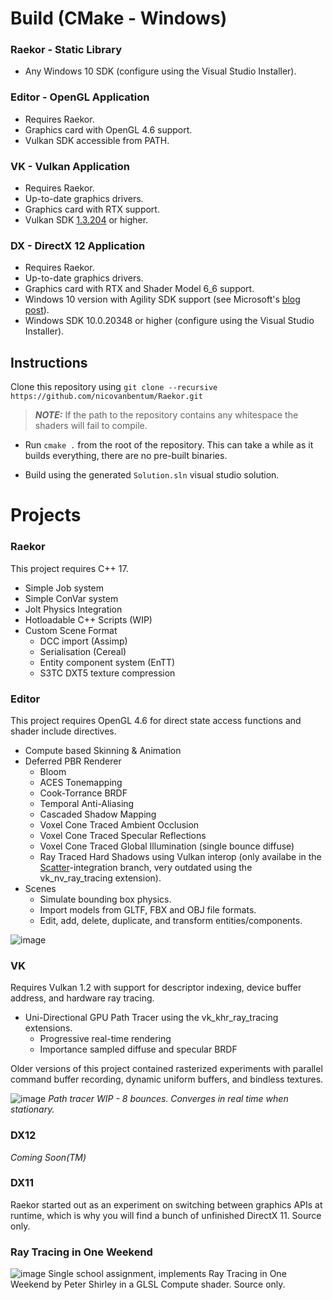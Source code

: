 # Build (CMake - Windows)

### Raekor - Static Library
* Any Windows 10 SDK (configure using the Visual Studio Installer).

### Editor - OpenGL Application
* Requires Raekor.
* Graphics card with OpenGL 4.6 support.
* Vulkan SDK accessible from PATH.

### VK - Vulkan Application
* Requires Raekor.
* Up-to-date graphics drivers.
* Graphics card with RTX support.
* Vulkan SDK [1.3.204](https://sdk.lunarg.com/sdk/download/1.3.204.0/windows/VulkanSDK-1.3.204.0-Installer.exe) or higher.

### DX - DirectX 12 Application
* Requires Raekor.
* Up-to-date graphics drivers.
* Graphics card with RTX and Shader Model 6_6 support.
* Windows 10 version with Agility SDK support (see Microsoft's [blog post](https://devblogs.microsoft.com/directx/gettingstarted-dx12agility/#OS)).
* Windows SDK 10.0.20348 or higher (configure using the Visual Studio Installer).

## Instructions

Clone this repository using
 ```git clone --recursive https://github.com/nicovanbentum/Raekor.git```
 >**_NOTE:_** If the path to the repository contains any whitespace the shaders will fail to compile.
 
* Run ``` cmake . ``` from the root of the repository. This can take a while as it builds everything, there are no pre-built binaries.

* Build using the generated ```Solution.sln``` visual studio solution.

# Projects

### Raekor
This project requires C++ 17.

* Simple Job system
* Simple ConVar system
* Jolt Physics Integration
* Hotloadable C++ Scripts (WIP)
* Custom Scene Format
    - DCC import (Assimp)
    - Serialisation (Cereal)
    - Entity component system (EnTT)
    - S3TC DXT5 texture compression


### Editor
This project requires OpenGL 4.6 for direct state access functions and shader include directives. 

* Compute based Skinning & Animation
* Deferred PBR Renderer
    - Bloom
    - ACES Tonemapping
    - Cook-Torrance BRDF
    - Temporal Anti-Aliasing
    - Cascaded Shadow Mapping
    - Voxel Cone Traced Ambient Occlusion
    - Voxel Cone Traced Specular Reflections
    - Voxel Cone Traced Global Illumination (single bounce diffuse)
    - Ray Traced Hard Shadows using Vulkan interop (only availabe in the [Scatter](https://github.com/nicovanbentum/Scatter)-integration branch, very outdated using the vk_nv_ray_tracing extension).
* Scenes
    - Simulate bounding box physics.
    - Import models from GLTF, FBX and OBJ file formats.
    - Edit, add, delete, duplicate, and transform entities/components.

![image](https://i.imgur.com/m8HLdED.png)

### VK
Requires Vulkan 1.2 with support for descriptor indexing, device buffer address, and hardware ray tracing. 
* Uni-Directional GPU Path Tracer using the vk_khr_ray_tracing extensions.
   - Progressive real-time rendering
   - Importance sampled diffuse and specular BRDF
   
Older versions of this project contained rasterized experiments with parallel command buffer recording, dynamic uniform buffers, and bindless textures.

![image](https://i.imgur.com/0dYlU8P.jpg)
*Path tracer WIP - 8 bounces. Converges in real time when stationary.*

### DX12
*Coming Soon(TM)*

### DX11
Raekor started out as an experiment on switching between graphics APIs at runtime, which is why you will find a bunch of unfinished DirectX 11. Source only.

### Ray Tracing in One Weekend
![image](https://i.imgur.com/7haNfzV.png)
Single school assignment, implements Ray Tracing in One Weekend by Peter Shirley in a GLSL Compute shader. Source only.
